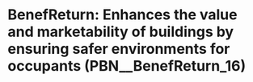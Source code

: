 # BenefReturn: __Enhances the value and marketability of buildings by ensuring safer environments for occupants__ (PBN__BenefReturn_16)

